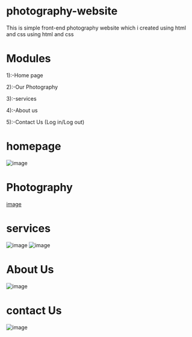 # photography-website

This is simple front-end photography website which i created using html and css using html and css

# Modules 

1):-Home page

2):-Our Photography

3):-services

4):-About us

5):-Contact Us (Log in/Log out)

# homepage 

![image](https://user-images.githubusercontent.com/50981076/67157626-37c17480-f34c-11e9-9fbb-113eb84fbd6c.png)

# Photography

[image](https://user-images.githubusercontent.com/50981076/67157636-56277000-f34c-11e9-9ddb-5c927978ad11.png)

# services

![image](https://user-images.githubusercontent.com/50981076/67157648-90910d00-f34c-11e9-9990-efe2ca6e1000.png)
![image](https://user-images.githubusercontent.com/50981076/67157650-a0a8ec80-f34c-11e9-8319-f01292b2bc38.png)

# About Us

![image](https://user-images.githubusercontent.com/50981076/67157661-cafaaa00-f34c-11e9-89b4-988de96aeef4.png)

# contact Us

![image](https://user-images.githubusercontent.com/50981076/67157674-ec5b9600-f34c-11e9-88ff-6b246ae455e5.png)
